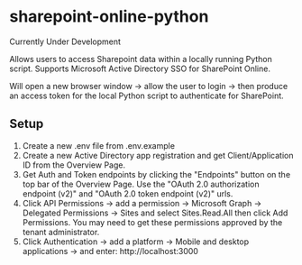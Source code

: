 # sharepoint-online-python

Currently Under Development 

Allows users to access Sharepoint data within a locally running Python script. Supports Microsoft Active Directory SSO for SharePoint Online.

Will open a new browser window -> allow the user to login -> then produce an access token for the local Python script to authenticate for SharePoint. 

## Setup

1. Create a new .env file from .env.example
2. Create a new Active Directory app registration and get Client/Application ID from the Overview Page.
3. Get Auth and Token endpoints by clicking the "Endpoints" button on the top bar of the Overview Page. Use the "OAuth 2.0 authorization endpoint (v2)" and "OAuth 2.0 token endpoint (v2)" urls.
4. Click API Permissions -> add a permission -> Microsoft Graph -> Delegated Permissions -> Sites and select Sites.Read.All then click Add Permissions. You may need to get these permissions approved by the tenant administrator. 
5. Click Authentication -> add a platform -> Mobile and desktop applications -> and enter: http://localhost:3000




